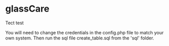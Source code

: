 # glassCare
Tect test

You will need to change the credentials in the config.php file to match your own system.
Then run the sql file create_table.sql from the 'sql' folder.
